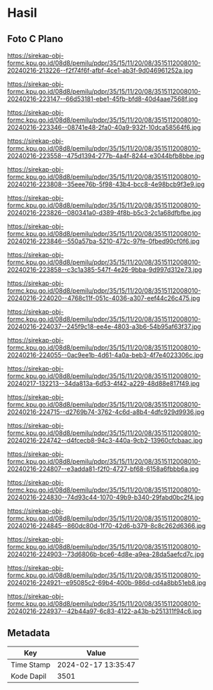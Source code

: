 # Hasil

## Foto C Plano

https://sirekap-obj-formc.kpu.go.id/08d8/pemilu/pdpr/35/15/11/20/08/3515112008010-20240216-213226--f2f74f6f-afbf-4ce1-ab3f-9d046961252a.jpg

https://sirekap-obj-formc.kpu.go.id/08d8/pemilu/pdpr/35/15/11/20/08/3515112008010-20240216-223147--66d53181-ebe1-45fb-bfd8-40d4aae7568f.jpg

https://sirekap-obj-formc.kpu.go.id/08d8/pemilu/pdpr/35/15/11/20/08/3515112008010-20240216-223346--08741e48-2fa0-40a9-932f-10dca58564f6.jpg

https://sirekap-obj-formc.kpu.go.id/08d8/pemilu/pdpr/35/15/11/20/08/3515112008010-20240216-223558--475d1394-277b-4a4f-8244-e3044bfb8bbe.jpg

https://sirekap-obj-formc.kpu.go.id/08d8/pemilu/pdpr/35/15/11/20/08/3515112008010-20240216-223808--35eee76b-5f98-43b4-bcc8-4e98bcb9f3e9.jpg

https://sirekap-obj-formc.kpu.go.id/08d8/pemilu/pdpr/35/15/11/20/08/3515112008010-20240216-223826--080341a0-d389-4f8b-b5c3-2c1a68dfbfbe.jpg

https://sirekap-obj-formc.kpu.go.id/08d8/pemilu/pdpr/35/15/11/20/08/3515112008010-20240216-223846--550a57ba-5210-472c-97fe-0fbed90cf0f6.jpg

https://sirekap-obj-formc.kpu.go.id/08d8/pemilu/pdpr/35/15/11/20/08/3515112008010-20240216-223858--c3c1a385-547f-4e26-9bba-9d997d312e73.jpg

https://sirekap-obj-formc.kpu.go.id/08d8/pemilu/pdpr/35/15/11/20/08/3515112008010-20240216-224020--4768c11f-051c-4036-a307-eef44c26c475.jpg

https://sirekap-obj-formc.kpu.go.id/08d8/pemilu/pdpr/35/15/11/20/08/3515112008010-20240216-224037--245f9c18-ee4e-4803-a3b6-54b95af63f37.jpg

https://sirekap-obj-formc.kpu.go.id/08d8/pemilu/pdpr/35/15/11/20/08/3515112008010-20240216-224055--0ac9ee1b-4d61-4a0a-beb3-4f7e4023306c.jpg

https://sirekap-obj-formc.kpu.go.id/08d8/pemilu/pdpr/35/15/11/20/08/3515112008010-20240217-132213--34da813a-6d53-4f42-a229-48d88e817f49.jpg

https://sirekap-obj-formc.kpu.go.id/08d8/pemilu/pdpr/35/15/11/20/08/3515112008010-20240216-224715--d2769b74-3762-4c6d-a8b4-4dfc929d9936.jpg

https://sirekap-obj-formc.kpu.go.id/08d8/pemilu/pdpr/35/15/11/20/08/3515112008010-20240216-224742--d4fcecb8-94c3-440a-9cb2-13960cfcbaac.jpg

https://sirekap-obj-formc.kpu.go.id/08d8/pemilu/pdpr/35/15/11/20/08/3515112008010-20240216-224807--e3adda81-f2f0-4727-bf68-6158a6fbbb6a.jpg

https://sirekap-obj-formc.kpu.go.id/08d8/pemilu/pdpr/35/15/11/20/08/3515112008010-20240216-224830--74d93c44-1070-49b9-b340-29fabd0bc2f4.jpg

https://sirekap-obj-formc.kpu.go.id/08d8/pemilu/pdpr/35/15/11/20/08/3515112008010-20240216-224845--860dc80d-1f70-42d6-b379-8c8c262d6366.jpg

https://sirekap-obj-formc.kpu.go.id/08d8/pemilu/pdpr/35/15/11/20/08/3515112008010-20240216-224903--73d6806b-bce6-4d8e-a9ea-28da5aefcd7c.jpg

https://sirekap-obj-formc.kpu.go.id/08d8/pemilu/pdpr/35/15/11/20/08/3515112008010-20240216-224921--e95085c2-69b4-400b-986d-cd4a8bb51eb8.jpg

https://sirekap-obj-formc.kpu.go.id/08d8/pemilu/pdpr/35/15/11/20/08/3515112008010-20240216-224937--42b44a97-6c83-4122-a43b-b251311f94c6.jpg


## Metadata

| Key        | Value               |
| ---------- | ------------------- |
| Time Stamp | 2024-02-17 13:35:47 |
| Kode Dapil | 3501                |



